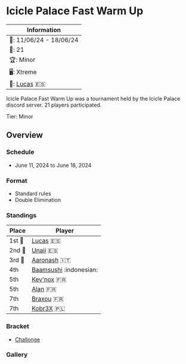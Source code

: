 # Icicle Palace Fast Warm Up 

|Information|
|-|
|:calendar:: 11/06/24 - 18/06/24|
|:busts_in_silhouette:: 21|
|:trophy:: Minor|
|:desktop_computer:: Xtreme|
|:1st_place_medal:: [Lucas](../../players/spanish/lucas.md) :es:|

Icicle Palace Fast Warm Up was a tournament held by the Icicle Palace discord server.
21 players participated.

Tier: Minor

## Overview

### Schedule 
- June 11, 2024 to June 18, 2024

### Format
- Standard rules
- Double Elimination

### Standings

|Place|Player|
|-|-|
|1st :1st_place_medal:|[Lucas](../../players/spanish/lucas.md) :es:|
|2nd :2nd_place_medal:|[Unaii](../../players/spanish/unaii.md) :es:|
|3rd :3rd_place_medal:|[Aaronash](../../players/italian/aaronash.md) :it:|
|4th|[Baamsushi](../../players/indonesian/baamsushi.md) :indonesian:|
|5th|[Kev'nox](../../players/french/kevnox.md) :fr:|
|5th|[Alan](../../players/french/alan.md) :fr:|
|7th|[Braxou](../../players/french/braxou.md) :fr:|
|7th|[Kobr3X](../../players/polish/kobr3x.md) :poland:|

### Bracket
- [Challonge](https://challonge.com/iciclewarmup)

### Gallery
